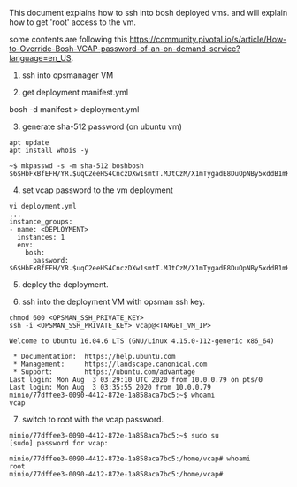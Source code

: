 This document explains how to ssh into bosh deployed vms. and will explain how to get 'root' access to the vm.


some contents are following this https://community.pivotal.io/s/article/How-to-Override-Bosh-VCAP-password-of-an-on-demand-service?language=en_US.

1) ssh into opsmanager VM

2) get deployment manifest.yml

bosh -d <DEPLOYMENT> manifest > deployment.yml

3) generate sha-512 password (on ubuntu vm)

```
apt update
apt install whois -y

~$ mkpasswd -s -m sha-512 boshbosh
$6$HbFxBfEFH/YR.$uqC2eeHS4CnczDXw1smtT.MJtCzM/X1mTygadE8DuOpNBy5xddB1mHxFytnSrp1v.LAs2DltRkyYzos8kkjf50
```

4) set vcap password to the vm deployment

```
vi deployment.yml
...
instance_groups:
- name: <DEPLOYMENT>
  instances: 1
  env:
    bosh:
      password: $6$HbFxBfEFH/YR.$uqC2eeHS4CnczDXw1smtT.MJtCzM/X1mTygadE8DuOpNBy5xddB1mHxFytnSrp1v.LAs2DltRkyYzos8kkjf50

```

5) deploy the deployment.

6) ssh into the deployment VM with opsman ssh key.
```
chmod 600 <OPSMAN_SSH_PRIVATE_KEY>
ssh -i <OPSMAN_SSH_PRIVATE_KEY> vcap@<TARGET_VM_IP>

Welcome to Ubuntu 16.04.6 LTS (GNU/Linux 4.15.0-112-generic x86_64)

 * Documentation:  https://help.ubuntu.com
 * Management:     https://landscape.canonical.com
 * Support:        https://ubuntu.com/advantage
Last login: Mon Aug  3 03:29:10 UTC 2020 from 10.0.0.79 on pts/0
Last login: Mon Aug  3 03:35:55 2020 from 10.0.0.79
minio/77dffee3-0090-4412-872e-1a858aca7bc5:~$ whoami
vcap

```

7) switch to root with the vcap password.

```
minio/77dffee3-0090-4412-872e-1a858aca7bc5:~$ sudo su
[sudo] password for vcap:

minio/77dffee3-0090-4412-872e-1a858aca7bc5:/home/vcap# whoami
root
minio/77dffee3-0090-4412-872e-1a858aca7bc5:/home/vcap#

```

